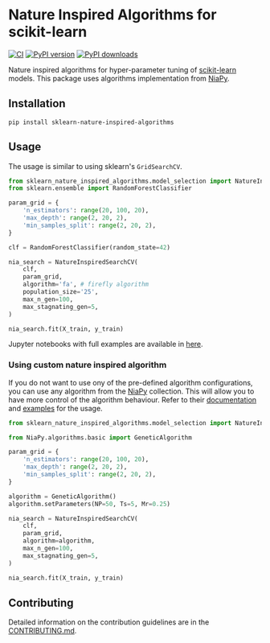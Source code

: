 # Nature Inspired Algorithms for scikit-learn

[![CI](https://github.com/timzatko/Sklearn-Nature-Inspired-Algorithms/workflows/CI/badge.svg?branch=master)](https://github.com/timzatko/Sklearn-Nature-Inspired-Algorithms/actions?query=workflow:CI+branch:master)
[![PyPI version](https://badge.fury.io/py/sklearn-nature-inspired-algorithms.svg)](https://pypi.org/project/sklearn-nature-inspired-algorithms/)
[![PyPI downloads](https://img.shields.io/pypi/dm/sklearn-nature-inspired-algorithms)](https://pypi.org/project/sklearn-nature-inspired-algorithms/)
 
Nature inspired algorithms for hyper-parameter tuning of [scikit-learn](https://github.com/scikit-learn/scikit-learn) models. This package uses algorithms implementation from [NiaPy](https://github.com/NiaOrg/NiaPy). 

## Installation

```shell script
pip install sklearn-nature-inspired-algorithms
```

## Usage

The usage is similar to using sklearn's `GridSearchCV`.

```python
from sklearn_nature_inspired_algorithms.model_selection import NatureInspiredSearchCV
from sklearn.ensemble import RandomForestClassifier

param_grid = { 
    'n_estimators': range(20, 100, 20), 
    'max_depth': range(2, 20, 2),
    'min_samples_split': range(2, 20, 2), 
}

clf = RandomForestClassifier(random_state=42)

nia_search = NatureInspiredSearchCV(
    clf,
    param_grid,
    algorithm='fa', # firefly algorithm
    population_size='25',
    max_n_gen=100,
    max_stagnating_gen=5,
)

nia_search.fit(X_train, y_train)
```

Jupyter notebooks with full examples are available in [here](examples/notebooks).

### Using custom nature inspired algorithm

If you do not want to use ony of the pre-defined algorithm configurations, you can use any algorithm from the  [NiaPy](https://github.com/NiaOrg/NiaPy) collection.
This will allow you to have more control of the algorithm behaviour. 
Refer to their [documentation](https://niapy.readthedocs.io/en/latest/) and [examples](https://github.com/NiaOrg/NiaPy/tree/master/examples) for the usage. 

```python
from sklearn_nature_inspired_algorithms.model_selection import NatureInspiredSearchCV

from NiaPy.algorithms.basic import GeneticAlgorithm

param_grid = { 
    'n_estimators': range(20, 100, 20), 
    'max_depth': range(2, 20, 2),
    'min_samples_split': range(2, 20, 2), 
}

algorithm = GeneticAlgorithm()
algorithm.setParameters(NP=50, Ts=5, Mr=0.25)

nia_search = NatureInspiredSearchCV(
    clf,
    param_grid,
    algorithm=algorithm,
    max_n_gen=100,
    max_stagnating_gen=5,
)

nia_search.fit(X_train, y_train)
```

## Contributing 

Detailed information on the contribution guidelines are in the [CONTRIBUTING.md](./CONTRIBUTING.md).
